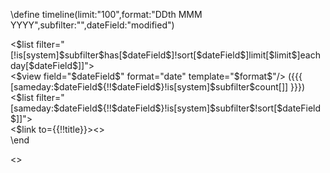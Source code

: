 \define timeline(limit:"100",format:"DDth MMM YYYY",subfilter:"",dateField:"modified")
<div class="tc-timeline">
<$list filter="[!is[system]$subfilter$has[$dateField$]!sort[$dateField$]limit[$limit$]eachday[$dateField$]]">
<div class="tc-menu-list-item">
<$view field="$dateField$" format="date" template="$format$"/> ({{{ [sameday:$dateField${!!$dateField$}!is[system]$subfilter$count[]] }}})
<$list filter="[sameday:$dateField${!!$dateField$}!is[system]$subfilter$!sort[$dateField$]]">
<div class="tc-menu-list-subitem">
<$link to={{!!title}}><<timeline-title>></$link>
</div>
</$list>
</div>
</$list>
</div>
\end

<<timeline>>